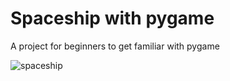 # Spaceship with pygame

A project for beginners to get familiar with pygame

![spaceship](Assets/space.png)
